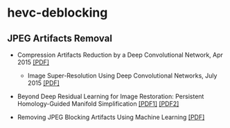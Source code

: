 # hevc-deblocking


## JPEG Artifacts Removal

- Compression Artifacts Reduction by a Deep Convolutional Network, Apr 2015 [[PDF]](https://arxiv.org/pdf/1504.06993v1.pdf)
  - Image Super-Resolution Using Deep Convolutional Networks, July 2015 [[PDF]](https://arxiv.org/pdf/1501.00092.pdf)
  
- Beyond Deep Residual Learning for Image Restoration: Persistent Homology-Guided Manifold Simplification [[PDF1]](https://arxiv.org/pdf/1611.06345.pdf) [[PDF2]](http://openaccess.thecvf.com/content_cvpr_2017_workshops/w12/papers/Bae_Beyond_Deep_Residual_CVPR_2017_paper.pdf)

- Removing JPEG Blocking Artifacts Using Machine Learning [[PDF]](http://www.cs.utep.edu/ofuentes/papers/quijasfuentes2014.pdf)



